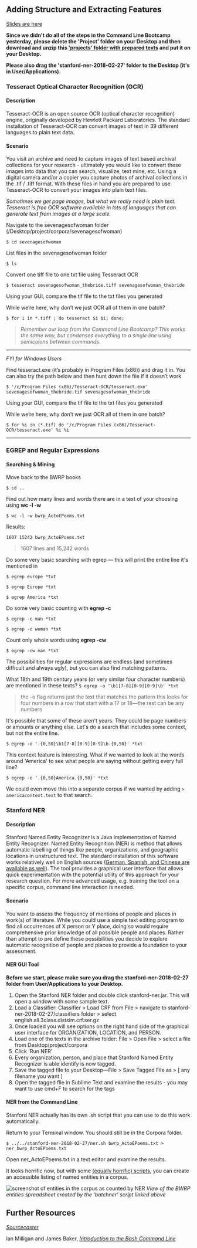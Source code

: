 ## Adding Structure and Extracting Features

[Slides are here](https://docs.google.com/presentation/d/1sRC1cilTHQ4QWTiFa2xu9WQj_XU3ZyLbFUB3WAsTxmk/edit?usp=sharing)

**Since we didn't do all of the steps in the Command Line Bootcamp yesterday, please delete the 'Project' folder on your Desktop and then download and unzip this ['projects' folder with prepared texts](https://github.com/dmics/adding-extracting/blob/master/project.zip) and put it on your Desktop.**

**Please also drag the 'stanford-ner-2018-02-27' folder to the Desktop (it's in User/Applications).**

### Tesseract Optical Character Recognition (OCR)
#### Description
Tesseract-OCR is an open source OCR (optical character recognition) engine, originally developed by Hewlett Packard Laboratories. The standard installation of Tesseract-OCR can convert images of text in 39 different languages to plain text data.  

#### Scenario
You visit an archive and need to capture images of text based archival collections for your research - ultimately you would like to convert these images into data that you can search, visualize, text mine, etc. Using a digital camera and/or a copier you capture photos of archival collections in the .tif / .tiff format. With these files in hand you are prepared to use Tesseract-OCR to convert your images into plain text files.

*Sometimes we get page images, but what we really need is plain text. Tesseract is free OCR software available in lots of languages that can generate text from images at a large scale.*

Navigate to the sevenagesofwoman folder (/Desktop/project/corpora/sevenagesofwoman)

`$ cd sevenagesofwoman`

List files in the sevenagesofwoman folder

`$ ls`

Convert one tiff file to one txt file using Tesseract OCR

`$ tesseract sevenagesofwoman_thebride.tiff sevenagesofwoman_thebride`

Using your GUI, compare the tif file to the txt files you generated

While we’re here, why don’t we just OCR all of them in one batch?

`$ for i in *.tiff ; do tesseract $i $i; done;`
>*Remember our loop from the Command Line Bootcamp? This works the same way, but condenses everything to a single line using semicolons between commands.*

----
*FYI for Windows Users*

Find tesseract.exe (it’s probably in Program Files (x86)) and drag it
in. You can also try the path below and then hunt down the file if it
doesn’t work

`$ '/c/Program Files (x86)/Tesseract-OCR/tesseract.exe' sevenagesofwoman_thebride.tif sevenagesofwoman_thebride`

Using your GUI, compare the tif file to the txt files you generated

While we’re here, why don’t we just OCR all of them in one batch?

`$ for %i in (*.tif) do '/c/Program Files
(x86)/Tesseract-OCR/tesseract.exe' %i %i`

----

### EGREP and Regular Expressions

#### Searching & Mining

Move back to the BWRP books

`$ cd ..`

Find out how many lines and words there are in a text of your choosing using **wc -l -w**

`$ wc -l -w bwrp_ActoEPoems.txt`

Results:

```
1607 15242 bwrp_ActoEPoems.txt
```
>1607 lines and 15,242 words

Do some very basic searching with egrep — this will print the entire line it's mentioned in

`$ egrep europe *txt`

`$ egrep Europe *txt`

`$ egrep America *txt`

Do some very basic counting with **egrep -c**

`$ egrep -c man *txt`

`$ egrep -c woman *txt`

Count only whole words using **egrep -cw**

`$ egrep -cw man *txt`

The possibilities for regular expressions are endless (and sometimes difficult and always ugly), but you can also find matching patterns.

What 18th and 19th century years (or very similar four character numbers) are mentioned in these texts?
`$ egrep -o '\b1[7-8][0-9][0-9]\b' *txt`
> the -o flag returns just the text that matches the pattern
this looks for four numbers in a row that start with a 17 or 18—the rest can be any numbers

It's possible that some of these aren't years. They could be page numbers or amounts or anything else. Let's do a search that includes some context, but not the entire line.

`$ egrep -o '.{0,50}\b1[7-8][0-9][0-9]\b.{0,50}' *txt`

This context feature is interesting. What if we wanted to look at the words around 'America' to see what people are saying without getting every full line?

`$ egrep -o '.{0,50}America.{0,50}' *txt`

We could even move this into a separate corpus if we wanted by adding `> americacontext.text` to that search.

### Stanford NER

#### Description
Stanford Named Entity Recognizer is a Java implementation of Named Entity Recognizer. Named Entity Recognition (NER) is method that allows automatic labelling of things like people, organizations, and geographic locations in unstructured text. The standard installation of this software works relatively well on English sources ([German, Spanish, and Chinese are available as well](https://nlp.stanford.edu/software/CRF-NER.shtml)). The tool provides a graphical user interface that allows quick experimentation with the potential utility of this approach for your research question. For more advanced usage, e.g. training the tool on a specific corpus, command line interaction is needed.

#### Scenario

You want to assess the frequency of mentions of people and places in work(s) of literature. While you could use a simple text editing program to find all occurrences of X person or Y place, doing so would require comprehensive prior knowledge of all possible people and places. Rather than attempt to pre define these possibilities you decide to explore automatic recognition of people and places to provide a foundation to your assessment.

#### NER GUI Tool

**Before we start, please make sure you drag the stanford-ner-2018-02-27 folder from User/Applications to your Desktop.**

1. Open the Stanford NER folder and double click stanford-ner.jar. This will open a window with some sample text.
1. Load a Classifier: Classifier > Load CRF from File > navigate to stanford-ner-2018-02-27/classifiers folder > select english.all.3class.distsim.crf.ser.gz
1. Once loaded you will see options on the right hand side of the graphical user interface for ORGANIZATION, LOCATION, and PERSON.
1. Load one of the texts in the archive folder: File > Open File > select a file from Desktop/project/corpora
1. Click 'Run NER'
1. Every organization, person, and place that Stanford Named Entity Recognizer is able identify is now tagged.
1. Save the tagged file to your Desktop—File > Save Tagged File as > [ any filename you want ]
1. Open the tagged file in Sublime Text and examine the results - you may want to use cmd+F to search for the tags

#### NER from the Command Line

Stanford NER actually has its own .sh script that you can use to do this work automatically.

Return to your Terminal window. You should still be in the Corpora folder.

`$ ../../stanford-ner-2018-02-27/ner.sh bwrp_ActoEPoems.txt > ner_bwrp_ActoEPoems.txt`

Open ner_ActoEPoems.txt in a text editor and examine the results.

It looks horrific now, but with some [(equally horrific) scripts](https://github.com/brandontlocke/batchner/blob/master/batchner.sh), you can create an accessible listing of named entities in a corpus.

![screenshot of entities in the corpus as counted by NER](img/entities.png)
*View of the BWRP entities spreadsheet created by the 'batchner' script linked above*

## Further Resources

[*Sourcecaster*](https://datapraxis.github.io/sourcecaster/)

Ian Milligan and James Baker, [*Introduction to the Bash Command
Line*](http://programminghistorian.org/lessons/intro-to-bash)
